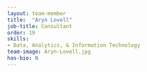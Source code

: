```yaml
---
layout: team-member
title:  "Aryn Lovell"
job-title: Consultant
order: 19
skills:
- Data, Analytics, & Information Technology
team-image: Aryn-Lovell.jpg
has-bio: N
---
```

